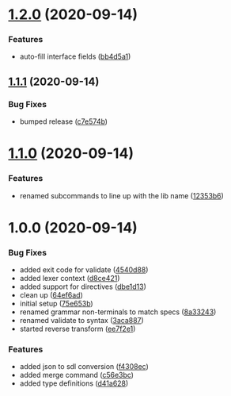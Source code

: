 # [1.2.0](https://github.com/mprivat/xgql/compare/v1.1.1...v1.2.0) (2020-09-14)


### Features

* auto-fill interface fields ([bb4d5a1](https://github.com/mprivat/xgql/commit/bb4d5a12bc867be676fe53b4bd32d4677c60874a))

## [1.1.1](https://github.com/mprivat/xgql/compare/v1.1.0...v1.1.1) (2020-09-14)


### Bug Fixes

* bumped release ([c7e574b](https://github.com/mprivat/xgql/commit/c7e574b51155d50f29b51663ec2fbf27e3076b8b))

# [1.1.0](https://github.com/mprivat/xgql/compare/v1.0.0...v1.1.0) (2020-09-14)


### Features

* renamed subcommands to line up with the lib name ([12353b6](https://github.com/mprivat/xgql/commit/12353b62702b00ea937b3a4e83518d455d653f4a))

# 1.0.0 (2020-09-14)


### Bug Fixes

* added exit code for validate ([4540d88](https://github.com/mprivat/graphqlx/commit/4540d88b4ed1729ac2912e5da099764a6adb2424))
* added lexer context ([d8ce421](https://github.com/mprivat/graphqlx/commit/d8ce42139cbdc50b7104c99567077f3b81984945))
* added support for directives ([dbe1d13](https://github.com/mprivat/graphqlx/commit/dbe1d137b8d471b2d695cbbfc4c5b691bc245eaa))
* clean up ([64ef6ad](https://github.com/mprivat/graphqlx/commit/64ef6ad86ad09bb9c3dc1629da6a5c1187903221))
* initial setup ([75e653b](https://github.com/mprivat/graphqlx/commit/75e653b6d5515335b8d11d2e194374f3187ec025))
* renamed grammar non-terminals to match specs ([8a33243](https://github.com/mprivat/graphqlx/commit/8a33243f54b8557b8a327d3c4bcf311ef2840338))
* renamed validate to syntax ([3aca887](https://github.com/mprivat/graphqlx/commit/3aca887dc28dec4909330fb6c0df744d70041760))
* started reverse transform ([ee7f2e1](https://github.com/mprivat/graphqlx/commit/ee7f2e1550beb5768ad50c88f1b2a481f7181161))


### Features

* added json to sdl conversion ([f4308ec](https://github.com/mprivat/graphqlx/commit/f4308ec295565bba1c3631b0683471a63718b7db))
* added merge command ([c56e3bc](https://github.com/mprivat/graphqlx/commit/c56e3bcbb103f2820e6296fda1beca399c161c41))
* added type definitions ([d41a628](https://github.com/mprivat/graphqlx/commit/d41a6289ba9e6bfe3ef8c04c4fa2252f777b1219))
